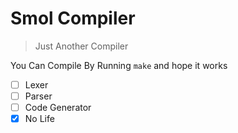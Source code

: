 # Smol Compiler
> Just Another Compiler

You Can Compile By Running `make` and hope it works

- [ ] Lexer
- [ ] Parser
- [ ] Code Generator
- [x] No Life
